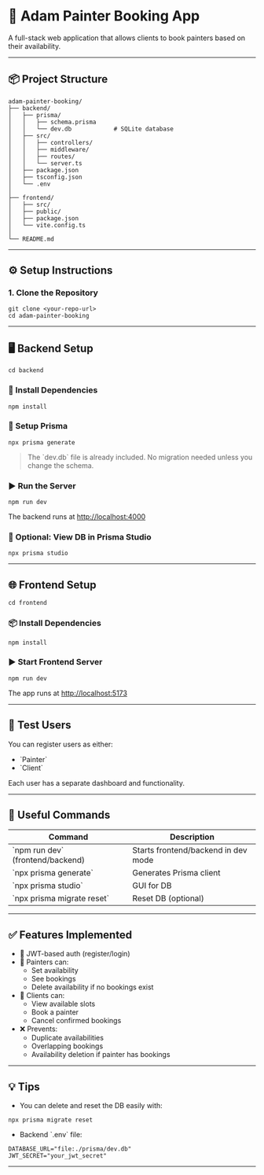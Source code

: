 # 🎨 Adam Painter Booking App

A full-stack web application that allows clients to book painters based on their availability.

---

## 📦 Project Structure

```console
adam-painter-booking/
├── backend/
│   ├── prisma/
│   │   ├── schema.prisma
│   │   └── dev.db            # SQLite database
│   ├── src/
│   │   ├── controllers/
│   │   ├── middleware/
│   │   ├── routes/
│   │   └── server.ts
│   ├── package.json
│   ├── tsconfig.json
│   └── .env
│
├── frontend/
│   ├── src/
│   ├── public/
│   ├── package.json
│   └── vite.config.ts
│
└── README.md 
```

---

## ⚙️ Setup Instructions

### 1. Clone the Repository

```console
git clone <your-repo-url>
cd adam-painter-booking
```

---

## 🖥️ Backend Setup

```console
cd backend
```

### 🔧 Install Dependencies

```console
npm install
```

### 🔌 Setup Prisma

```console
npx prisma generate
```

> The \`dev.db\` file is already included. No migration needed unless you change the schema.

### ▶️ Run the Server

```console
npm run dev
```

The backend runs at [http://localhost:4000](http://localhost:4000)

### 🧪 Optional: View DB in Prisma Studio

```console
npx prisma studio
```

---

## 🌐 Frontend Setup

```console
cd frontend
```

### 📦 Install Dependencies

```console
npm install
```

### ▶️ Start Frontend Server

```console
npm run dev
```

The app runs at [http://localhost:5173](http://localhost:5173)

---

## 🧪 Test Users

You can register users as either:

- \`Painter\`
- \`Client\`

Each user has a separate dashboard and functionality.

---

## 🔁 Useful Commands

| Command                          | Description                         |
|----------------------------------|-------------------------------------|
| \`npm run dev\` (frontend/backend) | Starts frontend/backend in dev mode |
| \`npx prisma generate\`            | Generates Prisma client             |
| \`npx prisma studio\`              | GUI for DB                          |
| \`npx prisma migrate reset\`       | Reset DB (optional)                 |

---

## ✅ Features Implemented

- 🔐 JWT-based auth (register/login)
- 🎯 Painters can:
  - Set availability
  - See bookings
  - Delete availability if no bookings exist
- 📆 Clients can:
  - View available slots
  - Book a painter
  - Cancel confirmed bookings
- ❌ Prevents:
  - Duplicate availabilities
  - Overlapping bookings
  - Availability deletion if painter has bookings

---

## 💡 Tips

- You can delete and reset the DB easily with:

```console
npx prisma migrate reset
```

- Backend \`.env\` file:

```console
DATABASE_URL="file:./prisma/dev.db"
JWT_SECRET="your_jwt_secret"
```

---

